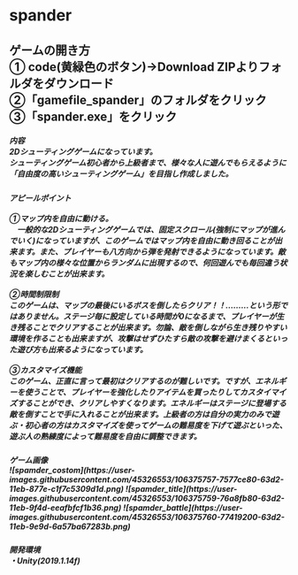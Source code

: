 # spander

<h2>ゲームの開き方<br>  
① code(黄緑色のボタン)→Download ZIPよりフォルダをダウンロード<br>
②「gamefile_spander」のフォルダをクリック<br>
③「spander.exe」をクリック<br>
  </h2>

<h5>内容</br>
2Dシューティングゲームになっています。<br>
シューティングゲーム初心者から上級者まで、様々な人に遊んでもらえるように「自由度の高いシューティングゲーム」を目指し作成しました。<br>
</h5>

<h5>
  アピールポイント<br>
  <br>
  ①マップ内を自由に動ける。<br>
　一般的な2Dシューティングゲームでは、固定スクロール(強制にマップが進んでいく)になっていますが、このゲームではマップ内を自由に動き回ることが出来ます。また、プレイヤーも八方向から弾を発射できるようになっています。敵もマップ内の様々な位置からランダムに出現するので、何回遊んでも毎回違う状況を楽しむことが出来ます。<br>
  <br>
 ②時間制限制<br>
このゲームは、マップの最後にいるボスを倒したらクリア！！………という形ではありません。ステージ毎に設定している時間が0になるまで、プレイヤーが生き残ることでクリアすることが出来ます。勿論、敵を倒しながら生き残りやすい環境を作ることも出来ますが、攻撃はせずひたすら敵の攻撃を避けまくるといった遊び方も出来るようになっています。<br>
  <br>
③カスタマイズ機能<br>
  このゲーム、正直に言って最初はクリアするのが難しいです。ですが、エネルギーを使うことで、プレイヤーを強化したりアイテムを買ったりしてカスタイマイズすることができ、クリアしやすくなります。エネルギーはステージに登場する敵を倒すことで手に入れることが出来ます。上級者の方は自分の実力のみで遊ぶ・初心者の方はカスタマイズを使ってゲームの難易度を下げて遊ぶといった、遊ぶ人の熟練度によって難易度を自由に調整できます。<br>
  </h5>
  
  <h5>ゲーム画像<br>
![spamder_costom](https://user-images.githubusercontent.com/45326553/106375757-7577ce80-63d2-11eb-877e-c1f7c5309d1d.png)
![spamder_title](https://user-images.githubusercontent.com/45326553/106375759-76a8fb80-63d2-11eb-9f4d-eeafbfcf1b36.png)
![spamder_battle](https://user-images.githubusercontent.com/45326553/106375760-77419200-63d2-11eb-9e9d-6a57ba67283b.png)

  <h5>開発環境<br>
  ・Unity(2019.1.14f)
  </h5>
 

